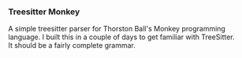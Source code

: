 ### Treesitter Monkey 

A simple treesitter parser for Thorston Ball's Monkey programming language. 
I built this in a couple of days to get familiar with TreeSitter.  
It should be a fairly complete grammar. 
